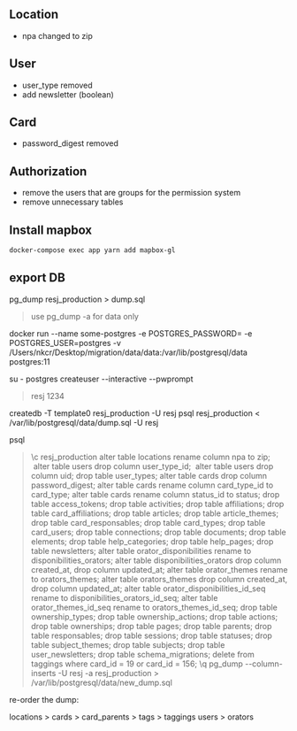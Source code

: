 ## Location
* npa changed to zip

## User
* user_type removed
* add newsletter (boolean)

## Card
* password_digest removed

## Authorization
* remove the users that are groups for the permission system
* remove unnecessary tables

## Install mapbox

```bash
docker-compose exec app yarn add mapbox-gl
```

## export DB

pg_dump resj_production > dump.sql
> use pg_dump -a for data only

docker run --name some-postgres -e POSTGRES_PASSWORD= -e POSTGRES_USER=postgres -v /Users/nkcr/Desktop/migration/data/data:/var/lib/postgresql/data postgres:11

su - postgres
createuser --interactive --pwprompt
> resj
> 1234

createdb -T template0 resj_production -U resj
psql resj_production < /var/lib/postgresql/data/dump.sql -U resj

psql
> \c resj_production
> alter table locations rename column npa to zip;
> alter table users drop column user_type_id;
> alter table users drop column uid;
> drop table user_types;
> alter table cards drop column password_digest;
> alter table cards rename column card_type_id to card_type;
> alter table cards rename column status_id to status;
> drop table access_tokens;
> drop table activities;
> drop table affiliations;
> drop table card_affiliations;
> drop table articles;
> drop table article_themes;
> drop table card_responsables;
> drop table card_types;
> drop table card_users;
> drop table connections;
> drop table documents;
> drop table elements;
> drop table help_categories;
> drop table help_pages;
> drop table newsletters;
> alter table orator_disponibilities rename to disponibilities_orators;
> alter table disponibilities_orators drop column created_at, drop column updated_at;
> alter table orator_themes rename to orators_themes;
> alter table orators_themes drop column created_at, drop column updated_at;
> alter table orator_disponibilities_id_seq rename to disponibilities_orators_id_seq;
> alter table orator_themes_id_seq rename to orators_themes_id_seq;
> drop table ownership_types;
> drop table ownership_actions;
> drop table actions;
> drop table ownerships;
> drop table pages;
> drop table parents;
> drop table responsables;
> drop table sessions;
> drop table statuses;
> drop table subject_themes;
> drop table subjects;
> drop table user_newsletters;
> drop table schema_migrations;
> delete from taggings where card_id = 19 or card_id = 156;
> \q
pg_dump --column-inserts -U resj -a resj_production > /var/lib/postgresql/data/new_dump.sql

re-order the dump:

locations > cards > card_parents > tags > taggings
users > orators